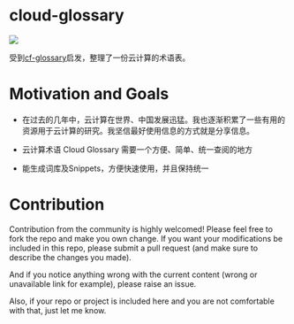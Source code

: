 # cloud-glossary

[![](https://img.shields.io/badge/cloud-glossary-blue)](https://cloud-glossary.gnerv.net/)

受到[cf-glossary][1]启发，整理了一份云计算的术语表。

# Motivation and Goals

 - 在过去的几年中，云计算在世界、中国发展迅猛。我也逐渐积累了一些有用的资源用于云计算的研究。我坚信最好使用信息的方式就是分享信息。

 - 云计算术语 Cloud Glossary 需要一个方便、简单、统一查阅的地方

 - 能生成词库及Snippets，方便快速使用，并且保持统一

# Contribution

Contribution from the community is highly welcomed! Please feel free to fork the repo and make you own change. If you want your modifications be included in this repo, please submit a pull request (and make sure to describe the changes you made).

And if you notice anything wrong with the current content (wrong or unavailable link for example), please raise an issue.

Also, if your repo or project is included here and you are not comfortable with that, just let me know.

[1]: http://glossary.cfapps.io "cf-glossary"